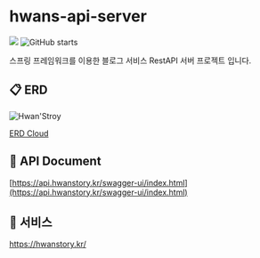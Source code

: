 # hwans-api-server

<p>
  <img src="https://hits.seeyoufarm.com/api/count/incr/badge.svg?url=https%3A%2F%2Fgithub.com%2Fakon47%2Fhwans-api-server&count_bg=%2379C83D&title_bg=%23555555&icon=&icon_color=%23E7E7E7&title=hits&edge_flat=false" />
  <img alt="GitHub starts" src="https://img.shields.io/github/stars/akon47/hwans-api-server">
</p>

스프링 프레임워크를 이용한 블로그 서비스 RestAPI 서버 프로젝트 입니다.

## 📋 ERD

![Hwan'Stroy](https://user-images.githubusercontent.com/49547202/221574410-5401720b-c841-4617-b1f2-0856a0cba7f1.png)

[ERD Cloud](https://www.erdcloud.com/d/pt8Kfyzvrt5TYihpf)

## 🚀 API Document

[https://api.hwanstory.kr/swagger-ui/index.html](https://api.hwanstory.kr/swagger-ui/index.html)

## 🚀 서비스
https://hwanstory.kr/
